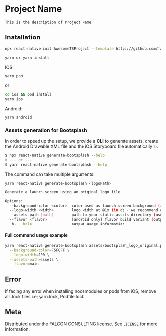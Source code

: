 # Project Name

    This is the description of Project Name

## Installation

```sh
npx react-native init AwesomeTSProject --template https://github.com/falconitconsultant/RN-Template.git
```

```sh
yarn or yarn install 
```

IOS:

```sh
yarn pod 
```
or

```sh
cd ios && pod install
yarn ios
```

Android:

```sh
yarn android
```
### Assets generation for Bootsplash

In order to speed up the setup, we provide a **CLI** to generate assets, create the Android Drawable XML file and the iOS Storyboard file automatically ✨.

```bash
$ npx react-native generate-bootsplash --help
# --- or ---
$ yarn react-native generate-bootsplash --help
```

The command can take multiple arguments:

```bash
yarn react-native generate-bootsplash <logoPath>

Generate a launch screen using an original logo file

Options:
  --background-color <color>  color used as launch screen background (in hexadecimal format) (default: "#fff")
  --logo-width <width>        logo width at @1x (in dp - we recommend approximately ~100) (default: 100)
  --assets-path [path]        path to your static assets directory (useful to require the logo file in JS)
  --flavor <flavor>           [android only] flavor build variant (outputs in an android resource directory other than "main")
  -h, --help                  output usage information
```

#### Full command usage example

```bash
yarn react-native generate-bootsplash assets/bootsplash_logo_original.png \
  --background-color=F5FCFF \
  --logo-width=100 \
  --assets-path=assets \
  --flavor=main
```

## Error

If facing any error when installing nodemodules or pods from iOS, remove all .lock files i.e; yarn.lock, Podfile.lock

## Meta
Distributed under the FALCON CONSULTING license. See `LICENSE` for more information.
